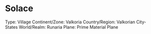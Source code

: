 # Solace

Type: Village
Continent/Zone: Valkoria
Country/Region: Valkorian City-States
World/Realm: Runaria
Plane: Prime Material Plane